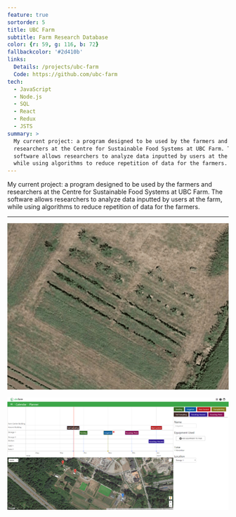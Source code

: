 ```yaml
---
feature: true
sortorder: 5
title: UBC Farm
subtitle: Farm Research Database
color: {r: 59, g: 116, b: 72}
fallbackcolor: '#2d410b'
links:
  Details: /projects/ubc-farm
  Code: https://github.com/ubc-farm
tech:
  - JavaScript
  - Node.js
  - SQL
  - React
  - Redux
  - JSTS
summary: >
  My current project: a program designed to be used by the farmers and
  researchers at the Centre for Sustainable Food Systems at UBC Farm. The
  software allows researchers to analyze data inputted by users at the farm,
  while using algorithms to reduce repetition of data for the farmers.
---
```

My current project:
a program designed to be used by the farmers and researchers at
the Centre for Sustainable Food Systems at UBC Farm.
The software allows researchers to analyze data inputted by users at the farm,
while using algorithms to reduce repetition of data for the farmers.

___

![Drawing a field](/images/ubc-farm/draw-field.gif)

![Farming planner](/images/ubc-farm/planner.png)
